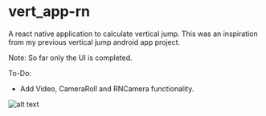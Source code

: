# vert_app-rn
A react native application to calculate vertical jump. This was an inspiration from my previous vertical jump android app project.

Note:
So far only the UI is completed.

To-Do:
- Add Video, CameraRoll and RNCamera functionality.

![alt text](https://github.com/hb2kang/vert_app-rn/blob/master/Simulator%20Screen%20Shot%20-%20iPhone%206%20-%202018-03-23%20at%2016.47.10.png)
